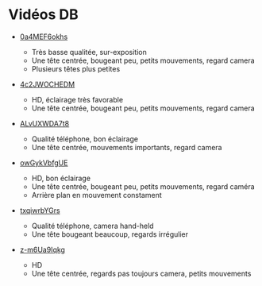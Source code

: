 # Vidéos DB

* [0a4MEF6okhs](https://www.youtube.com/watch?v=0a4MEF6okhs)
    * Très basse qualitée, sur-exposition
    * Une tête centrée, bougeant peu, petits mouvements, regard camera
    * Plusieurs têtes plus petites

* [4c2JWOCHEDM](https://www.youtube.com/watch?v=4c2JWOCHEDM)
    * HD, éclairage très favorable
    * Une tête centrée, bougeant peu, petits mouvements, regard camera

* [ALvUXWDA7t8](https://www.youtube.com/watch?v=ALvUXWDA7t8)
    * Qualité téléphone, bon éclairage
    * Une tête centrée, mouvements importants, regard camera

* [owGykVbfgUE](https://www.youtube.com/watch?v=owGykVbfgUE)
    * HD, bon éclairage
    * Une tête centrée, bougeant peu, petits mouvements, regard caméra
    * Arrière plan en mouvement constament

* [txqiwrbYGrs](https://www.youtube.com/watch?v=txqiwrbYGrs)
    * Qualité téléphone, camera hand-held
    * Une tête bougeant beaucoup, regards irrégulier

* [z-m6Ua9Iqkg](https://www.youtube.com/watch?v=z-m6Ua9Iqkg)
    * HD
    * Une tête centrée, regards pas toujours camera, petits mouvements
